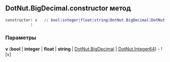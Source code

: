## DotNut.BigDecimal.constructor метод


```lua
constructor( v   // bool|integer|float|string|DotNut.BigDecimal|DotNut.Integer64
           )
```


### Параметры

**v** (**bool** | **integer** | **float** | **string** | [DotNut.BigDecimal](../../DotNut/BigDecimal.md) | [DotNut.Integer64](../../DotNut/Integer64.md)) - ![v]


